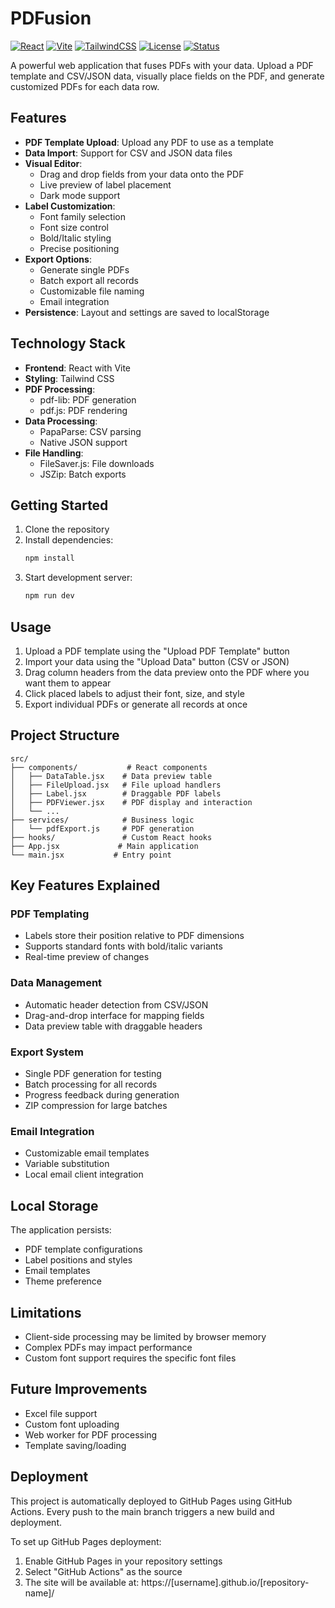 # PDFusion

[![React](https://img.shields.io/badge/react-19.0.0-blue.svg)](https://reactjs.org/)
[![Vite](https://img.shields.io/badge/vite-6.2.0-646CFF.svg)](https://vitejs.dev/)
[![TailwindCSS](https://img.shields.io/badge/tailwindcss-4.1.3-38B2AC.svg)](https://tailwindcss.com/)
[![License](https://img.shields.io/badge/license-MIT-green.svg)](LICENSE)
[![Status](https://img.shields.io/badge/status-development-orange.svg)]()

A powerful web application that fuses PDFs with your data. Upload a PDF template and CSV/JSON data, visually place fields on the PDF, and generate customized PDFs for each data row.

## Features

- **PDF Template Upload**: Upload any PDF to use as a template
- **Data Import**: Support for CSV and JSON data files
- **Visual Editor**: 
  - Drag and drop fields from your data onto the PDF
  - Live preview of label placement
  - Dark mode support
- **Label Customization**:
  - Font family selection
  - Font size control
  - Bold/Italic styling
  - Precise positioning
- **Export Options**:
  - Generate single PDFs
  - Batch export all records
  - Customizable file naming
  - Email integration
- **Persistence**: Layout and settings are saved to localStorage

## Technology Stack

- **Frontend**: React with Vite
- **Styling**: Tailwind CSS
- **PDF Processing**:
  - pdf-lib: PDF generation
  - pdf.js: PDF rendering
- **Data Processing**: 
  - PapaParse: CSV parsing
  - Native JSON support
- **File Handling**: 
  - FileSaver.js: File downloads
  - JSZip: Batch exports

## Getting Started

1. Clone the repository
2. Install dependencies:
   ```bash
   npm install
   ```
3. Start development server:
   ```bash
   npm run dev
   ```

## Usage

1. Upload a PDF template using the "Upload PDF Template" button
2. Import your data using the "Upload Data" button (CSV or JSON)
3. Drag column headers from the data preview onto the PDF where you want them to appear
4. Click placed labels to adjust their font, size, and style
5. Export individual PDFs or generate all records at once

## Project Structure

```
src/
├── components/           # React components
│   ├── DataTable.jsx    # Data preview table
│   ├── FileUpload.jsx   # File upload handlers
│   ├── Label.jsx        # Draggable PDF labels
│   ├── PDFViewer.jsx    # PDF display and interaction
│   └── ...
├── services/            # Business logic
│   └── pdfExport.js     # PDF generation
├── hooks/               # Custom React hooks
├── App.jsx             # Main application
└── main.jsx           # Entry point
```

## Key Features Explained

### PDF Templating
- Labels store their position relative to PDF dimensions
- Supports standard fonts with bold/italic variants
- Real-time preview of changes

### Data Management
- Automatic header detection from CSV/JSON
- Drag-and-drop interface for mapping fields
- Data preview table with draggable headers

### Export System
- Single PDF generation for testing
- Batch processing for all records
- Progress feedback during generation
- ZIP compression for large batches

### Email Integration
- Customizable email templates
- Variable substitution
- Local email client integration

## Local Storage

The application persists:
- PDF template configurations
- Label positions and styles
- Email templates
- Theme preference

## Limitations

- Client-side processing may be limited by browser memory
- Complex PDFs may impact performance
- Custom font support requires the specific font files

## Future Improvements

- Excel file support
- Custom font uploading
- Web worker for PDF processing
- Template saving/loading

## Deployment

This project is automatically deployed to GitHub Pages using GitHub Actions. Every push to the main branch triggers a new build and deployment.

To set up GitHub Pages deployment:

1. Enable GitHub Pages in your repository settings
2. Select "GitHub Actions" as the source
3. The site will be available at: https://[username].github.io/[repository-name]/


